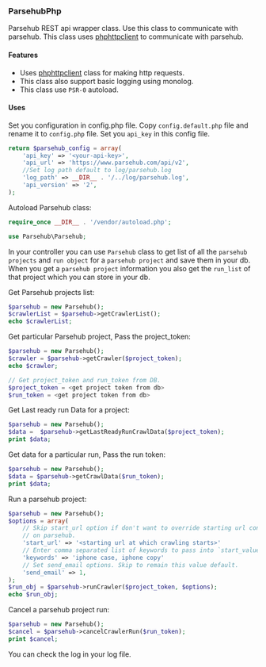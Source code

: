 ### ParsehubPhp

Parsehub REST api wrapper class. Use this class to communicate with parsehub.
This class uses [phphttpclient](http://phphttpclient.com) to communicate with parsehub.

#### Features

- Uses [phphttpclient](http://phphttpclient.com) class for making http requests.
- This class also support basic logging using monolog.
- This class use `PSR-0` autoload.

#### Uses

Set you configuration in config.php file. Copy `config.default.php` file and rename it to `config.php` file. Set you `api_key` in this config file.

```php
return $parsehub_config = array(
    'api_key' => '<your-api-key>',
    'api_url' => 'https://www.parsehub.com/api/v2',
    //Set log path default to log/parsehub.log
    'log_path' => __DIR__ . '/../log/parsehub.log',
    'api_version' => '2',
);

```

Autoload Parsehub class:

```php
require_once __DIR__ . '/vendor/autoload.php';

use Parsehub\Parsehub;
```

In your controller you can use `Parsehub` class to get list of all the
`parsehub projects` and `run object` for a `parsehub project` and save 
them in your db. When you get a `parsehub project` information you also get the
`run_list` of that project which you can store in your db.

Get Parsehub projects list:
```php
$parsehub = new Parsehub();
$crawlerList = $parsehub->getCrawlerList();
echo $crawlerList;
```

Get particular Parsehub project, Pass the project_token:
```php
$parsehub = new Parsehub();
$crawler = $parsehub->getCrawler($project_token);
echo $crawler;
```

```php
// Get project_token and run_token from DB.
$project_token = <get project token from db>
$run_token = <get project token from db>
```

Get Last ready run Data for a project:
```php
$parsehub = new Parsehub();
$data =  $parsehub->getLastReadyRunCrawlData($project_token);
print $data;
```

Get data for a particular run, Pass the run token:
```php
$parsehub = new Parsehub();
$data = $parsehub->getCrawlData($run_token);
print $data;
```

Run a parsehub project:
```php
$parsehub = new Parsehub();
$options = array(
    // Skip start_url option if don't want to override starting url configured
    // on parsehub.
    'start_url' => '<starting url at which crawling starts>'
    // Enter comma separated list of keywords to pass into `start_value_override`
    'keywords' => 'iphone case, iphone copy'
    // Set send_email options. Skip to remain this value default.
    'send_email' => 1,
);
$run_obj = $parsehub->runCrawler($project_token, $options);
echo $run_obj;
```
Cancel a parsehub project run:
```php
$parsehub = new Parsehub();
$cancel = $parsehub->cancelCrawlerRun($run_token);
print $cancel;
```
You can check the log in your log file.